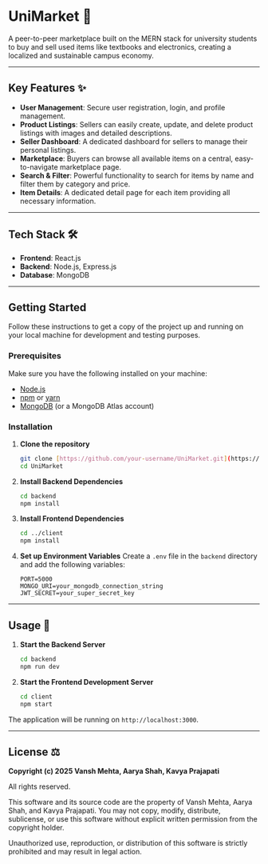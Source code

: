 # UniMarket 🛒

A peer-to-peer marketplace built on the MERN stack for university students to buy and sell used items like textbooks and electronics, creating a localized and sustainable campus economy.

---

## Key Features ✨

* **User Management**: Secure user registration, login, and profile management.
* **Product Listings**: Sellers can easily create, update, and delete product listings with images and detailed descriptions.
* **Seller Dashboard**: A dedicated dashboard for sellers to manage their personal listings.
* **Marketplace**: Buyers can browse all available items on a central, easy-to-navigate marketplace page.
* **Search & Filter**: Powerful functionality to search for items by name and filter them by category and price.
* **Item Details**: A dedicated detail page for each item providing all necessary information.

---

## Tech Stack 🛠️

* **Frontend**: React.js
* **Backend**: Node.js, Express.js
* **Database**: MongoDB

---

## Getting Started

Follow these instructions to get a copy of the project up and running on your local machine for development and testing purposes.

### Prerequisites

Make sure you have the following installed on your machine:
* [Node.js](https://nodejs.org/en/)
* [npm](https://www.npmjs.com/) or [yarn](https://yarnpkg.com/)
* [MongoDB](https://www.mongodb.com/try/download/community) (or a MongoDB Atlas account)

### Installation

1.  **Clone the repository**
    ```sh
    git clone [https://github.com/your-username/UniMarket.git](https://github.com/your-username/UniMarket.git)
    cd UniMarket
    ```
2.  **Install Backend Dependencies**
    ```sh
    cd backend
    npm install
    ```
3.  **Install Frontend Dependencies**
    ```sh
    cd ../client
    npm install
    ```
4.  **Set up Environment Variables**
    Create a `.env` file in the `backend` directory and add the following variables:
    ```
    PORT=5000
    MONGO_URI=your_mongodb_connection_string
    JWT_SECRET=your_super_secret_key
    ```

---

## Usage 🚀

1.  **Start the Backend Server**
    ```sh
    cd backend
    npm run dev
    ```
2.  **Start the Frontend Development Server**
    ```sh
    cd client
    npm start
    ```
The application will be running on `http://localhost:3000`.

---

## License ⚖️

**Copyright (c) 2025 Vansh Mehta, Aarya Shah, Kavya Prajapati**

All rights reserved.

This software and its source code are the property of Vansh Mehta, Aarya Shah, and Kavya Prajapati.
You may not copy, modify, distribute, sublicense, or use this software
without explicit written permission from the copyright holder.

Unauthorized use, reproduction, or distribution of this software
is strictly prohibited and may result in legal action.
